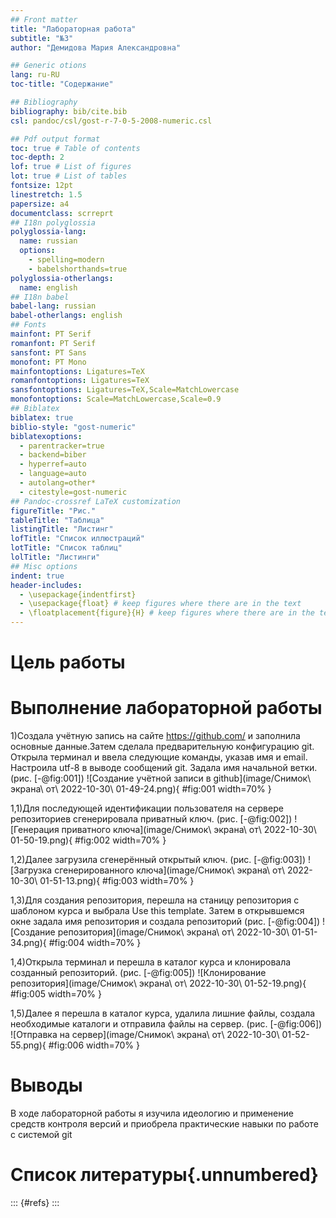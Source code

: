 ```yaml
---
## Front matter
title: "Лабораторная работа"
subtitle: "№3"
author: "Демидова Мария Александровна"

## Generic otions
lang: ru-RU
toc-title: "Содержание"

## Bibliography
bibliography: bib/cite.bib
csl: pandoc/csl/gost-r-7-0-5-2008-numeric.csl

## Pdf output format
toc: true # Table of contents
toc-depth: 2
lof: true # List of figures
lot: true # List of tables
fontsize: 12pt
linestretch: 1.5
papersize: a4
documentclass: scrreprt
## I18n polyglossia
polyglossia-lang:
  name: russian
  options:
	- spelling=modern
	- babelshorthands=true
polyglossia-otherlangs:
  name: english
## I18n babel
babel-lang: russian
babel-otherlangs: english
## Fonts
mainfont: PT Serif
romanfont: PT Serif
sansfont: PT Sans
monofont: PT Mono
mainfontoptions: Ligatures=TeX
romanfontoptions: Ligatures=TeX
sansfontoptions: Ligatures=TeX,Scale=MatchLowercase
monofontoptions: Scale=MatchLowercase,Scale=0.9
## Biblatex
biblatex: true
biblio-style: "gost-numeric"
biblatexoptions:
  - parentracker=true
  - backend=biber
  - hyperref=auto
  - language=auto
  - autolang=other*
  - citestyle=gost-numeric
## Pandoc-crossref LaTeX customization
figureTitle: "Рис."
tableTitle: "Таблица"
listingTitle: "Листинг"
lofTitle: "Список иллюстраций"
lotTitle: "Список таблиц"
lolTitle: "Листинги"
## Misc options
indent: true
header-includes:
  - \usepackage{indentfirst}
  - \usepackage{float} # keep figures where there are in the text
  - \floatplacement{figure}{H} # keep figures where there are in the text
---
```


# Цель работы


# Выполнение лабораторной работы
1)Создала учётную запись на сайте https://github.com/ и заполнила основные данные.Затем сделала предварительную конфигурацию git. Открыла терминал и ввела следующие команды, указав имя и email. Настроила utf-8 в выводе сообщений git. Задала имя начальной ветки.
(рис. [-@fig:001])
![Создание учётной записи в github](image/Снимок\ экрана\ от\ 2022-10-30\ 01-49-24.png){ #fig:001 width=70% }

1,1)Для последующей идентификации пользователя на сервере репозиториев сгенерировала приватный ключ.
(рис. [-@fig:002])
![Генерация приватного ключа](image/Снимок\ экрана\ от\ 2022-10-30\ 01-50-19.png){ #fig:002 width=70% }

1,2)Далее загрузила сгенерённый открытый ключ. 
(рис. [-@fig:003])
![Загрузка сгенерированного ключа](image/Снимок\ экрана\ от\ 2022-10-30\ 01-51-13.png){ #fig:003 width=70% }

1,3)Для создания репозитория, перешла на станицу репозитория с шаблоном курса и выбрала Use this template. Затем в открывшемся окне задала имя репозитория и создала репозиторий
(рис. [-@fig:004])
![Создание репозитория](image/Снимок\ экрана\ от\ 2022-10-30\ 01-51-34.png){ #fig:004 width=70% }

1,4)Открыла терминал и перешла в каталог курса и клонировала созданный репозиторий.
(рис. [-@fig:005])
![Клонирование репозитория](image/Снимок\ экрана\ от\ 2022-10-30\ 01-52-19.png){ #fig:005 width=70% }

1,5)Далее я перешла в каталог курса, удалила лишние файлы, создала необходимые
каталоги и отправила файлы на сервер.
(рис. [-@fig:006])
![Отправка на сервер](image/Снимок\ экрана\ от\ 2022-10-30\ 01-52-55.png){ #fig:006 width=70% }

# Выводы
В ходе лабораторной работы я изучила идеологию и применение средств контроля
версий и приобрела практические навыки по работе с системой git

# Список литературы{.unnumbered}

::: {#refs}
:::
